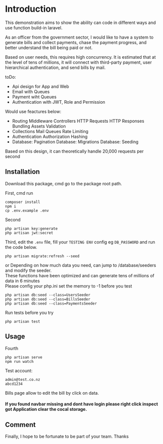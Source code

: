 # Introduction

This demonstration aims to show the ability can code in different ways and use function build-in laravel.

As an officer from the government sector, I would like to have a system to generate bills and collect payments, chase the payment progress, and better understand the bill being paid or not.

Based on user needs, this requires high concurrency. It is estimated that at the level of tens of millions, it will connect with third-party payment, user hierarchical authentication, and send bills by mail.

toDo:
<ul>
<li>Api design for App and Web</li>
<li>Email with Queues</li>
<li>Payment wiht Queues</li>
<li>Authentication with JWT, Role and Permission</li>
</ul>

Would use feactures below:
<ul>
<li>Routing Middleware Controllers HTTP Requests HTTP Responses Bundling Assets Validation </li>
<li>Collections Mail Queues Rate Limiting</li>
<li>Authentication Authorization Hashing</li>
<li>Database: Pagination Database: Migrations Database: Seeding</li>
</ul>

Based on this design, it can theoretically handle 20,000 requests per second

## Installation

Download this package, cmd go to the package root path.

First, cmd run
```
composer install
npm i
cp .env.example .env
```
Second
```
php artisan key:generate
php artisan jwt:secret
```
Third, edit the `.env` file, fill your `TESTING ENV` config eg `DB_PASSWORD` and run the code below.

```
php artisan migrate:refresh --seed
```
or
Depending on how much data you need, can jump to /database/seeders and modify the seeder.<br/>
These functions have been optimized and can generate tens of millions of data in 6 minutes <br/>
Please config your php.ini set the memory to -1 before you test
```
php artisan db:seed --class=UsersSeeder
php artisan db:seed --class=BillsSeeder
php artisan db:seed --class=PaymentsSeeder
```
Run tests before you try
```
php artisan test
```
## Usage

Fourth
```
php artisan serve
npm run watch
```
Test account:
```
admin@test.co.nz
abcd1234
```

Bills page allow to edit the bill by click on data. 
<br/>

#### If you found navbar missing and dont have login please right click inspect got Application clear the cocal storage.


## Comment
Finally, I hope to be fortunate to be part of your team.
Thanks
